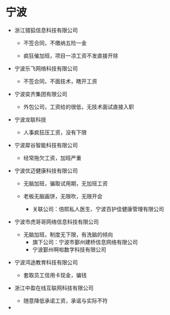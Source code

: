 # 宁波

* 浙江猎狐信息科技有限公司
  * 不签合同，不缴纳五险一金
  
  * 疯狂催加班，项目一凉工资不发直接开除
* 宁波乐飞网络科技有限公司
  
  * 不签合同，不面技术，瞎开工资
* 宁波奕齐集团有限公司
  
  * 外包公司，工资给的很低，无技术面试直接入职
* 宁波龙联科技
  
  * 人事疯狂压工资，没有下限
* 宁波犀谷智能科技有限公司
  
  * 经常拖欠工资，加班严重
* 宁波优迈健康科技有限公司
  * 无脑加班，骗取试用期，无加班工资
  * 老板无脑画饼，无限吹，无限开会
    
    * 关联公司：倍熙私人医生、宁波百护佳健康管理有限公司
* 宁波市虎哥哥网络信息科技有限公司
  * 无脑加班，制度无下限，有洗脑的倾向
    * 旗下公司：宁波市鄞州建桥信息网络有限公司
    * 宁波鄞州啊啦数字科技有限公司
* 宁波鸿途教育科技有限公司
  * 套取员工信用卡现金，骗钱
* 浙江中盈在线互联网科技有限公司
  * 随意降低承诺工资，承诺与实际不符
* 

